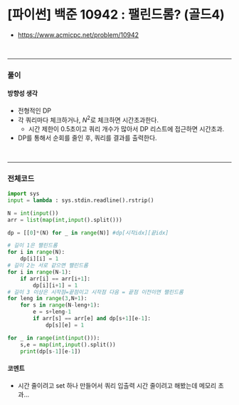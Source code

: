 # **\[파이썬\] 백준 10942 : 팰린드롬? (골드4)**
* https://www.acmicpc.net/problem/10942
<br>


---

### **풀이**

#### **방향성 생각**
* 전형적인 DP
* 각 쿼리마다 체크하거나, $N^2$로 체크하면 시간초과한다.
  * 시간 제한이 0.5초이고 쿼리 개수가 많아서 DP 리스트에 접근하면 시간초과.
* DP를 통해서 순회를 줄인 후, 쿼리를 결과를 출력한다.

<br>

---

### **전체코드**
```python
import sys
input = lambda : sys.stdin.readline().rstrip()

N = int(input())
arr = list(map(int,input().split()))

dp = [[0]*(N) for _ in range(N)] #dp[시작idx][끝idx]

# 길이 1은 팰린드롬
for i in range(N):
    dp[i][i] = 1
# 길이 2는 서로 같으면 팰린드롬
for i in range(N-1):
    if arr[i] == arr[i+1]:
        dp[i][i+1] = 1
# 길이 3 이상은 시작점=끝점이고 시작점 다음 = 끝점 이전이면 팰린드롬
for leng in range(3,N+1):
    for s in range(N-leng+1):
        e = s+leng-1
        if arr[s] == arr[e] and dp[s+1][e-1]:
            dp[s][e] = 1

for _ in range(int(input())):
    s,e = map(int,input().split())
    print(dp[s-1][e-1])
```

#### **코멘트**

* 시간 줄이려고 set 하나 만들어서 쿼리 입출력 시간 줄이려고 해봤는데 메모리 초과...
